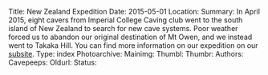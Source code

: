 Title: New Zealand Expedition
Date: 2015-05-01
Location:
Summary: In April 2015, eight cavers from Imperial College Caving club went to the south island of New Zealand to search for new cave systems. Poor weather forced us to abandon our original destination of Mt Owen, and we instead went to Takaka Hill. You can find more information on our expedition on our [subsite](https://union.ic.ac.uk/rcc/caving/newzealand/).
Type: index
Photoarchive:
Mainimg:
Thumbl:
Thumbr:
Authors:
Cavepeeps:
Oldurl:
Status:

